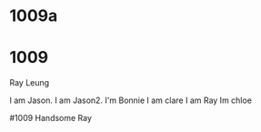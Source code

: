 # 1009a

# 1009
Ray Leung

I am Jason.
I am Jason2.
I'm Bonnie
I am clare
I am Ray
Im chloe

#1009
Handsome Ray